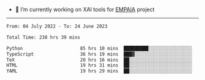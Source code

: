 - 🔭 I’m currently working on XAI tools for [EMPAIA](https://en.empaia.org/) project

---

<!--START_SECTION:waka-->

```txt
From: 04 July 2022 - To: 24 June 2023

Total Time: 238 hrs 39 mins

Python                     85 hrs 10 mins  █████████░░░░░░░░░░░░░░░░   35.69 %
TypeScript                 36 hrs 19 mins  ███▓░░░░░░░░░░░░░░░░░░░░░   15.22 %
TeX                        20 hrs 16 mins  ██░░░░░░░░░░░░░░░░░░░░░░░   08.50 %
HTML                       19 hrs 31 mins  ██░░░░░░░░░░░░░░░░░░░░░░░   08.18 %
YAML                       19 hrs 29 mins  ██░░░░░░░░░░░░░░░░░░░░░░░   08.17 %
```

<!--END_SECTION:waka-->
